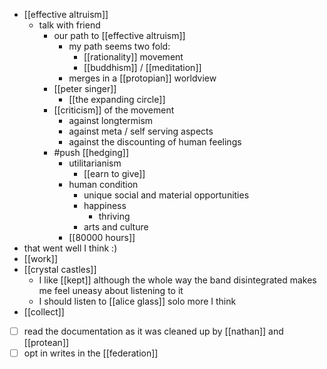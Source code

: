 - [[effective altruism]]
  - talk with friend
    - our path to [[effective altruism]]
      - my path seems two fold:
        - [[rationality]] movement
        - [[buddhism]] / [[meditation]] 
      - merges in a [[protopian]] worldview
    - [[peter singer]]
      - [[the expanding circle]]
    - [[criticism]] of the movement
      - against longtermism
      - against meta / self serving aspects
      - against the discounting of human feelings
    - #push [[hedging]]
      - utilitarianism
        - [[earn to give]]
      - human condition
        - unique social and material opportunities
        - happiness
          - thriving
        - arts and culture
      - [[80000 hours]]
- that went well I think :)
- [[work]]
- [[crystal castles]]
  - I like [[kept]] although the whole way the band disintegrated makes me feel uneasy about listening to it
  - I should listen to [[alice glass]] solo more I think
- [[collect]]
- [ ] read the documentation as it was cleaned up by [[nathan]] and [[protean]]
- [ ] opt in writes in the [[federation]]
